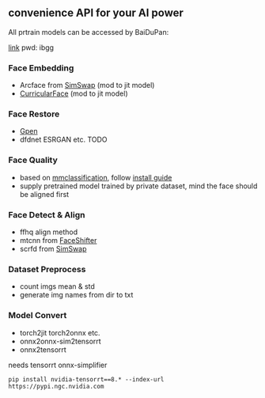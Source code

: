 ## convenience API for your AI power

All prtrain models can be accessed by BaiDuPan:

[link](https://pan.baidu.com/s/18MegZnMQn1oQR1jJPpWJxQ) pwd: ibgg

### Face Embedding

- Arcface from [SimSwap](https://github.com/neuralchen/SimSwap) (mod to jit model)
- [CurricularFace](https://github.com/HuangYG123/CurricularFace) (mod to jit model)

### Face Restore 

- [Gpen](https://github.com/yangxy/GPEN)
- dfdnet ESRGAN etc. TODO

### Face Quality

- based on [mmclassification](https://github.com/open-mmlab/mmclassification), follow [install guide](https://github.com/open-mmlab/mmclassification/blob/master/docs/install.md)
- supply pretrained model trained by private dataset, mind the face should be aligned first

### Face Detect & Align

- ffhq align method
- mtcnn from [FaceShifter](https://github.com/taotaonice/FaceShifter)
- scrfd from [SimSwap](https://github.com/neuralchen/SimSwap)

### Dataset Preprocess

- count imgs mean & std
- generate img names from dir to txt

### Model Convert

- torch2jit torch2onnx etc.
- onnx2onnx-sim2tensorrt
- onnx2tensorrt

needs tensorrt onnx-simplifier

`
pip install nvidia-tensorrt==8.* --index-url https://pypi.ngc.nvidia.com
`